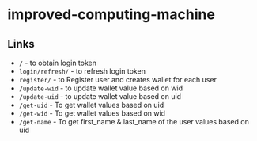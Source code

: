 # improved-computing-machine

## Links

* `/` - to obtain login token
* `login/refresh/` - to refresh login token
* `register/` - to Register user and creates wallet for each user
* `/update-wid` - to update wallet value based on wid
* `/update-uid` - to update wallet value based on uid
* `/get-uid` - To get wallet values based on uid
* `/get-wid` - To get wallet values based on wid
* `/get-name` - To get first_name & last_name of the user values based on uid